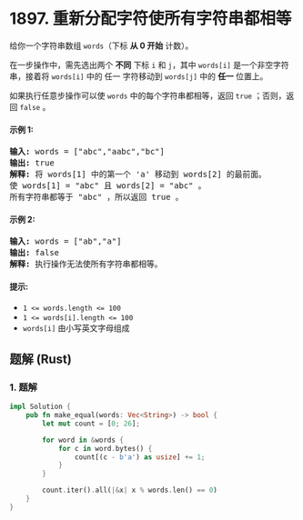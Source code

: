 # 1897. 重新分配字符使所有字符串都相等
给你一个字符串数组 `words`（下标 **从 0 开始** 计数）。

在一步操作中，需先选出两个 **不同** 下标 `i` 和 `j`，其中 `words[i]` 是一个非空字符串，接着将 `words[i]` 中的 任一 字符移动到 `words[j]` 中的 **任一** 位置上。

如果执行任意步操作可以使 `words` 中的每个字符串都相等，返回 `true` ；否则，返回 `false` 。

#### 示例 1:
<pre>
<strong>输入:</strong> words = ["abc","aabc","bc"]
<strong>输出:</strong> true
<strong>解释:</strong> 将 words[1] 中的第一个 'a' 移动到 words[2] 的最前面。
使 words[1] = "abc" 且 words[2] = "abc" 。
所有字符串都等于 "abc" ，所以返回 true 。
</pre>

#### 示例 2:
<pre>
<strong>输入:</strong> words = ["ab","a"]
<strong>输出:</strong> false
<strong>解释:</strong> 执行操作无法使所有字符串都相等。
</pre>

#### 提示:
* `1 <= words.length <= 100`
* `1 <= words[i].length <= 100`
* `words[i]` 由小写英文字母组成

## 题解 (Rust)

### 1. 题解
```Rust
impl Solution {
    pub fn make_equal(words: Vec<String>) -> bool {
        let mut count = [0; 26];

        for word in &words {
            for c in word.bytes() {
                count[(c - b'a') as usize] += 1;
            }
        }

        count.iter().all(|&x| x % words.len() == 0)
    }
}
```
